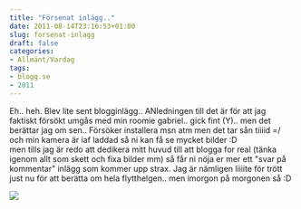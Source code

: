 ```yaml
---
title: "Försenat inlägg.."
date: 2011-08-14T23:16:53+01:00
slug: forsenat-inlagg
draft: false
categories:
- Allmänt/Vardag
tags:
- blogg.se
- 2011
---
```

Eh.. heh. Blev lite sent blogginlägg.. ANledningen till det är för att jag faktiskt försökt umgås med min roomie gabriel.. gick fint (Y).. men det berättar jag om sen.. Försöker installera msn atm men det tar sån tiiiid =/ och min kamera är iaf laddad så ni kan få se mycket bilder :D  
men tills jag är redo att dedikera mitt huvud till att blogga for real (tänka igenom allt som skett och fixa bilder mm) så får ni nöja er mer ett "svar på kommentar" inlägg som kommer upp strax. Jag är nämligen liiiite för trött just nu för att berätta om hela flytthelgen.. men imorgon på morgonen så :D  
  
![](/assets/images/blogg.se/hydrangeas_161735343.jpg)